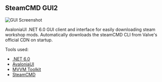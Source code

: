 ## SteamCMD GUI2
![GUI Screenshot](https://i.imgur.com/7wmXaaJ.png)

AvaloniaUI .NET 6.0 GUI client and interface for easily downloading steam workshop mods. 
Automatically downloads the steamCMD CLI from Valve's official CDN on startup. 

Tools used:
- [.NET 6.0](https://dotnet.microsoft.com/en-us/download/dotnet/6.0)
- [AvaloniaUI](https://avaloniaui.net/)
- [MVVM Toolkit](https://learn.microsoft.com/en-us/dotnet/communitytoolkit/mvvm/)
- [SteamCMD](https://developer.valvesoftware.com/wiki/SteamCMD)
